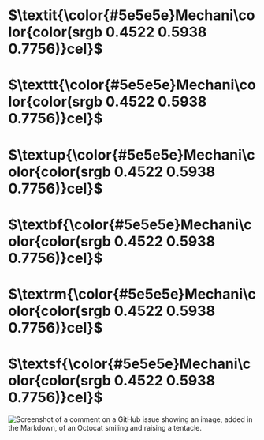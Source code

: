 # $\textit{\color{#5e5e5e}Mechani\color{color(srgb 0.4522 0.5938 0.7756)}cel}$

# $\texttt{\color{#5e5e5e}Mechani\color{color(srgb 0.4522 0.5938 0.7756)}cel}$

# $\textup{\color{#5e5e5e}Mechani\color{color(srgb 0.4522 0.5938 0.7756)}cel}$

# $\textbf{\color{#5e5e5e}Mechani\color{color(srgb 0.4522 0.5938 0.7756)}cel}$

# $\textrm{\color{#5e5e5e}Mechani\color{color(srgb 0.4522 0.5938 0.7756)}cel}$

# $\textsf{\color{#5e5e5e}Mechani\color{color(srgb 0.4522 0.5938 0.7756)}cel}$


![Screenshot of a comment on a GitHub issue showing an image, added in the Markdown, of an Octocat smiling and raising a tentacle.](https://myoctocat.com/assets/images/base-octocat.svg)
